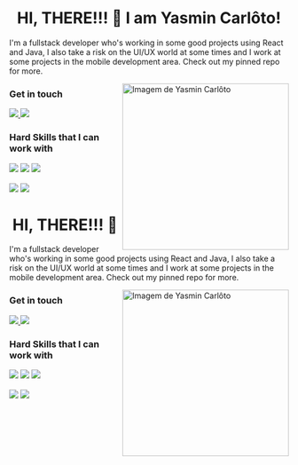 <h1 align="center">HI, THERE!!! 👋 I am Yasmin Carlôto! </h1>

<p>I'm a fullstack developer who's working in some good projects using React and Java, I also take a risk on the UI/UX world at some times and I work at some projects in the mobile development area. Check out my pinned repo for more.</p>
<div width="20%">
  <img align="right" alt="Imagem de Yasmin Carlôto" src="https://github.com/Carloto11/Carloto11/blob/main/readmeimg.png"  width="300px"/>
</div>

<div>
  <h3>Get in touch</h3>
  
  <div align="left">
    <a href="https://criarmeulink.com.br/u/1714227260">
      <img src="https://skillicons.dev/icons?i=gmail" />
    </a>
    <a href="https://www.linkedin.com/in/yasmin-carlôto-14b620275/">
      <img src="https://skillicons.dev/icons?i=linkedin" />
    </a>
  </div>
</div>

<div align="left">
  <h3>Hard Skills that I can work with</h3>

  <div>
    <img src="https://skillicons.dev/icons?i=typescript,angular,react,tailwind" />
    <img src="https://skillicons.dev/icons?i=sass,nextjs,java,spring" />
    <img src="https://skillicons.dev/icons?i=kotlin,mysql,postgres,mongodb" />
  </div>
</div>

<br/>

<div>
  <img src="https://github-readme-stats.vercel.app/api?username=yasmin-carloto&show_icons=true&theme=onedark"/>
  <img src="https://github-readme-stats.vercel.app/api/top-langs/?username=yasmin-carloto&theme=onedark&layout=compact"/>
</div>

<h1 align="center">HI, THERE!!! 👋 </h1>

<p>I'm a fullstack developer who's working in some good projects using React and Java, I also take a risk on the UI/UX world at some times and I work at some projects in the mobile development area. Check out my pinned repo for more.</p>
<div width="20%">
  <img align="right" alt="Imagem de Yasmin Carlôto" src="https://github.com/Carloto11/Carloto11/blob/main/readmeimg.png"  width="300px"/>
</div>

<div>
  <h3>Get in touch</h3>
  
  <div align="left">
    <a href="https://criarmeulink.com.br/u/1714227260">
      <img src="https://skillicons.dev/icons?i=gmail" />
    </a>
    <a href="https://www.linkedin.com/in/yasmin-carlôto-14b620275/">
      <img src="https://skillicons.dev/icons?i=linkedin" />
    </a>
  </div>
</div>

<div align="left">
  <h3>Hard Skills that I can work with</h3>

  <div>
    <img src="https://skillicons.dev/icons?i=typescript,angular,react,tailwind" />
    <img src="https://skillicons.dev/icons?i=sass,nextjs,java,spring" />
    <img src="https://skillicons.dev/icons?i=kotlin,mysql,postgres,mongodb" />
  </div>
</div>

<br/>

<div>
  <img src="https://github-readme-stats.vercel.app/api?username=yasmin-carloto&show_icons=true&theme=onedark"/>
  <img src="https://github-readme-stats.vercel.app/api/top-langs/?username=yasmin-carloto&theme=onedark&layout=compact"/>
</div>